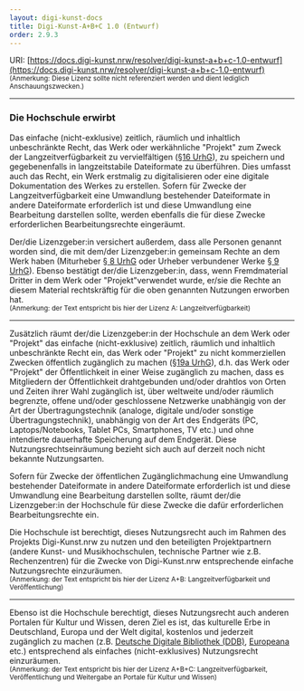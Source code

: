 ```yaml
---
layout: digi-kunst-docs
title: Digi-Kunst-A+B+C 1.0 (Entwurf)
order: 2.9.3
---
```


URI: [https://docs.digi-kunst.nrw/resolver/digi-kunst-a+b+c-1.0-entwurf](https://docs.digi-kunst.nrw/resolver/digi-kunst-a+b+c-1.0-entwurf)  
<sub>(Anmerkung: Diese Lizenz sollte nicht referenziert werden und dient lediglich Anschauungszwecken.)</sub>

----

### Die Hochschule erwirbt

Das einfache (nicht-exklusive) zeitlich, räumlich und inhaltlich unbeschränkte Recht, das Werk oder werkähnliche "Projekt" zum Zweck der Langzeitverfügbarkeit zu vervielfältigen ([§16 UrhG](https://www.gesetze-im-internet.de/urhg/__16.html)), zu speichern und gegebenenfalls in langzeitstabile Dateiformate zu überführen. Dies umfasst auch das Recht, ein Werk erstmalig zu digitalisieren oder eine digitale Dokumentation des Werkes zu erstellen. Sofern für Zwecke der Langzeitverfügbarkeit eine Umwandlung bestehender Dateiformate in andere Dateiformate erforderlich ist und diese Umwandlung eine Bearbeitung darstellen sollte, werden ebenfalls die für diese Zwecke erforderlichen Bearbeitungsrechte eingeräumt. 

Der/die Lizenzgeber:in versichert außerdem, dass alle Personen genannt worden sind, die mit dem/der Lizenzgeber:in gemeinsam Rechte an dem Werk haben (Miturheber [§ 8 UrhG](https://www.gesetze-im-internet.de/urhg/__8.html) oder Urheber verbundener Werke [§ 9 UrhG](https://www.gesetze-im-internet.de/urhg/__9.html)). Ebenso bestätigt der/die Lizenzgeber:in, dass, wenn Fremdmaterial Dritter in dem Werk oder "Projekt"verwendet wurde, er/sie die Rechte an diesem Material rechtskräftig für die oben genannten Nutzungen erworben hat.\
<sub>(Anmerkung: der Text entspricht bis hier der Lizenz A: Langzeitverfügbarkeit)</sub>

----

Zusätzlich räumt der/die Lizenzgeber:in der Hochschule an dem Werk oder "Projekt" das einfache (nicht-exklusive) zeitlich, räumlich und inhaltlich unbeschränkte Recht ein, das Werk oder "Projekt" zu nicht kommerziellen Zwecken öffentlich zugänglich zu machen ([§19a UrhG](https://www.gesetze-im-internet.de/urhg/__19a.html)), d.h. das Werk oder "Projekt" der Öffentlichkeit in einer Weise zugänglich zu machen, dass es Mitgliedern der Öffentlichkeit drahtgebunden und/oder drahtlos von Orten und Zeiten ihrer Wahl zugänglich ist, über weltweite und/oder räumlich begrenzte, offene und/oder geschlossene Netzwerke unabhängig von der Art der Übertragungstechnik (analoge, digitale und/oder sonstige Übertragungstechnik), unabhängig von der Art des Endgeräts (PC, Laptops/Notebooks, Tablet PCs, Smartphones, TV etc.) und ohne intendierte dauerhafte Speicherung auf dem Endgerät. Diese Nutzungsrechtseinräumung bezieht sich auch auf derzeit noch nicht bekannte Nutzungsarten.

Sofern für Zwecke der öffentlichen Zugänglichmachung eine Umwandlung bestehender Dateiformate in andere Dateiformate erforderlich ist und diese Umwandlung eine Bearbeitung darstellen sollte, räumt der/die Lizenzgeber:in der Hochschule für diese Zwecke die dafür erforderlichen Bearbeitungsrechte ein.

Die Hochschule ist berechtigt, dieses Nutzungsrecht auch im Rahmen des Projekts Digi-Kunst.nrw zu nutzen und den beteiligten Projektpartnern (andere Kunst- und Musikhochschulen, technische Partner wie z.B. Rechenzentren) für die Zwecke von Digi-Kunst.nrw entsprechende einfache Nutzungsrechte einzuräumen. \
<sub>(Anmerkung: der Text entspricht bis hier der Lizenz A+B: Langzeitverfügbarkeit und Veröffentlichung)</sub>

----

Ebenso ist die Hochschule berechtigt, dieses Nutzungsrecht auch anderen Portalen für Kultur und Wissen, deren Ziel es ist, das kulturelle Erbe in Deutschland, Europa und der Welt digital, kostenlos und jederzeit zugänglich zu machen (z.B. [Deutsche Digitale Bibliothek (DDB)](https://www.deutsche-digitale-bibliothek.de/), [Europeana](https://www.europeana.eu/) etc.) entsprechend als einfaches (nicht-exklusives) Nutzungsrecht einzuräumen.\
<sub>(Anmerkung: der Text entspricht bis hier der Lizenz A+B+C: Langzeitverfügbarkeit, Veröffentlichung und Weitergabe an Portale für Kultur und Wissen)</sub>
